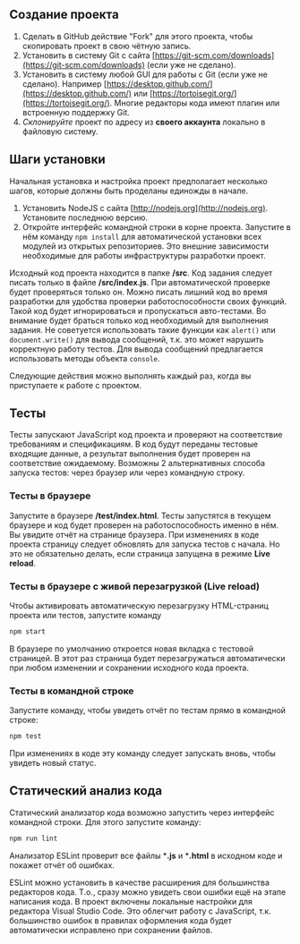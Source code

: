 

## Создание проекта

1. Сделать в GitHub действие "Fork" для этого проекта, чтобы скопировать проект в свою чётную запись.
2. Установить в систему Git с сайта [https://git-scm.com/downloads](https://git-scm.com/downloads) (если уже не сделано).
3. Установить в систему любой GUI для работы с Git (если уже не сделано). Например [https://desktop.github.com/](https://desktop.github.com/) или [https://tortoisegit.org/](https://tortoisegit.org/). Многие редакторы кода имеют плагин или встроенную поддержку Git.
4. *Склонируйте* проект по адресу из **своего аккаунта** локально в файловую систему. 

## Шаги установки

Начальная установка и настройка проект предполагает несколько шагов, которые должны быть проделаны единожды в начале.
1. Установить NodeJS с сайта [http://nodejs.org](http://nodejs.org). Установите последнюю версию.
2. Откройте интерфейс командной строки в корне проекта. Запустите в нём команду `npm install` для автоматической установки всех модулей из открытых репозиториев. Это внешние зависимости необходимые для работы инфраструктуры разработки проект.

Исходный код проекта находится в папке **/src**. Код задания следует писать только в файле **/src/index.js**. При автоматической проверке будет проверяться только он. 
Можно писать лишний код во время разработки для удобства проверки работоспособности своих функций. Такой код будет игнорироваться и пропускаться авто-тестами. Во внимание будет браться только код необходимый для выполнения задания. Не советуется использовать такие функции как `alert()` или `document.write()` для вывода сообщений, т.к. это может нарушить корректную работу тестов. Для вывода сообщений предлагается использовать методы объекта `console`.

Следующие действия можно выполнять каждый раз, когда вы приступаете к работе с проектом.

## Тесты
Тесты запускают JavaScript код проекта и проверяют на соответствие требованиям и спецификациям. В код будут переданы тестовые входящие данные, а результат выполнения будет проверен на соответствие ожидаемому. Возможны 2 альтернативных способа запуска тестов: через браузер или через командную строку.

### Тесты в браузере

Запустите в браузере **/test/index.html**. Тесты запустятся в текущем браузере и код будет проверен на работоспособность именно в нём. Вы увидите отчёт на странице браузера. При изменениях в коде проекта страницу следует обновлять для запуска тестов с начала. Но это не обязательно делать, если страница запущена в режиме **Live reload**. 

### Тесты в браузере с живой перезагрузкой (Live reload)

Чтобы активировать автоматическую перезагрузку HTML-страниц проекта или тестов, запустите команду

```bash
npm start
```

В браузере по умолчанию откроется новая вкладка с тестовой страницей. В этот раз страница будет перезагружаться автоматически при любом изменении и сохранении исходного кода проекта.

### Тесты в командной строке

Запустите команду, чтобы увидеть отчёт по тестам прямо в командной строке:

```bash
npm test
```

При изменениях в коде эту команду следует запускать вновь, чтобы увидеть новый статус.


## Статический анализ кода

Статический анализатор кода возможно запустить через интерфейс командной строки. Для этого запустите команду:

```bash
npm run lint
```

Анализатор ESLint проверит все файлы ***.js** и ***.html** в исходном коде и покажет отчёт об ошибках.

ESLint можно установить в качестве расширения для большинства редакторов кода. Т.о., сразу можно увидеть свои ошибки ещё на этапе написания кода. В проект включены локальные настройки для редактора Visual Studio Code. Это облегчит работу с JavaScript, т.к. большинство ошибок в правилах оформления кода будет автоматически исправлено при сохранении файлов.

